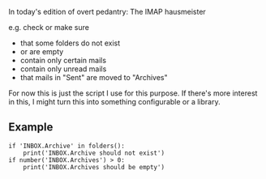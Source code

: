 In today's edition of overt pedantry: The IMAP hausmeister

e.g. check or make sure
* that some folders do not exist
* or are empty
* contain only certain mails
* contain only unread mails
* that mails in "Sent" are moved to "Archives"

For now this is just the script I use for this purpose. If there's more interest
in this, I might turn this into something configurable or a library.

Example
-------
~~~
if 'INBOX.Archive' in folders():
    print('INBOX.Archive should not exist')
if number('INBOX.Archives') > 0:
    print('INBOX.Archives should be empty')
~~~
